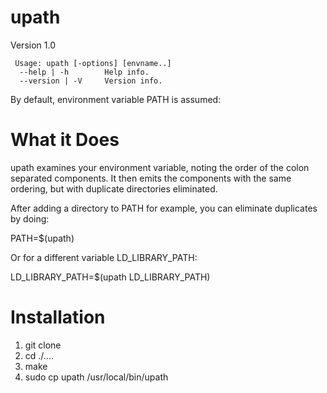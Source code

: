 # upath

Version 1.0

     Usage: upath [-options] [envname..]
      --help | -h        Help info.
      --version | -V     Version info.
 
 By default, environment variable PATH is assumed:
 
 
 # What it Does
 
upath examines your environment variable, noting the order of the colon separated components. It then emits the components with the same ordering, but with duplicate directories eliminated.

After adding a directory to PATH for example, you can eliminate duplicates by doing:

PATH=$(upath)

Or for a different variable LD_LIBRARY_PATH:

LD_LIBRARY_PATH=$(upath LD_LIBRARY_PATH)


# Installation

 1. git clone
 1. cd ./....
 1. make 
 1. sudo cp upath /usr/local/bin/upath
